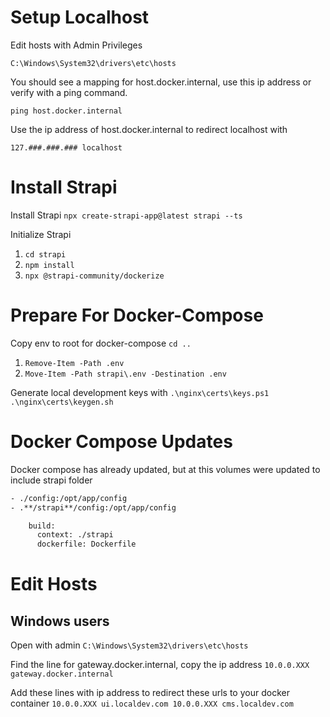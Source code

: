 # Setup Localhost
Edit hosts with Admin Privileges

`C:\Windows\System32\drivers\etc\hosts`

You should see a mapping for host.docker.internal, use this ip address or verify with a ping command.

`ping host.docker.internal`

Use the ip address of host.docker.internal to redirect localhost with

`127.###.###.### localhost`


# Install Strapi

Install Strapi
`npx create-strapi-app@latest strapi --ts`

Initialize Strapi
1. `cd strapi`
1. `npm install`
1. `npx @strapi-community/dockerize`

# Prepare For Docker-Compose

Copy env to root for docker-compose
`cd ..`
1. `Remove-Item -Path .env`
1. `Move-Item -Path strapi\.env -Destination .env`

Generate local development keys with
`
.\nginx\certs\keys.ps1
.\nginx\certs\keygen.sh
`

# Docker Compose Updates
Docker compose has already updated, but at this volumes were updated to include strapi folder

```dockerfile
- ./config:/opt/app/config
- .**/strapi**/config:/opt/app/config
```

```dockerfile
    build:
      context: ./strapi
      dockerfile: Dockerfile
```
# Edit Hosts

## Windows users
Open with admin
`C:\Windows\System32\drivers\etc\hosts`

Find the line for gateway.docker.internal, copy the ip address
`10.0.0.XXX gateway.docker.internal`

Add these lines with ip address to redirect these urls to your docker container
`
10.0.0.XXX ui.localdev.com
10.0.0.XXX cms.localdev.com
`
